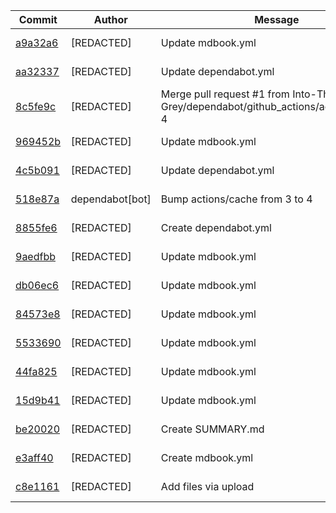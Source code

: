| Commit | Author | Message | Date |
|--------|--------|---------|------|
| [a9a32a6](https://github.com/Into-The-Grey/Project-L.I.S.A-Guide/commit/a9a32a6) | [REDACTED] | Update mdbook.yml | 2025-05-14 |
| [aa32337](https://github.com/Into-The-Grey/Project-L.I.S.A-Guide/commit/aa32337) | [REDACTED] | Update dependabot.yml | 2025-05-14 |
| [8c5fe9c](https://github.com/Into-The-Grey/Project-L.I.S.A-Guide/commit/8c5fe9c) | [REDACTED] | Merge pull request #1 from Into-The-Grey/dependabot/github_actions/actions/cache-4 | 2025-05-14 |
| [969452b](https://github.com/Into-The-Grey/Project-L.I.S.A-Guide/commit/969452b) | [REDACTED] | Update mdbook.yml | 2025-05-14 |
| [4c5b091](https://github.com/Into-The-Grey/Project-L.I.S.A-Guide/commit/4c5b091) | [REDACTED] | Update dependabot.yml | 2025-05-14 |
| [518e87a](https://github.com/Into-The-Grey/Project-L.I.S.A-Guide/commit/518e87a) | dependabot[bot] | Bump actions/cache from 3 to 4 | 2025-05-14 |
| [8855fe6](https://github.com/Into-The-Grey/Project-L.I.S.A-Guide/commit/8855fe6) | [REDACTED] | Create dependabot.yml | 2025-05-14 |
| [9aedfbb](https://github.com/Into-The-Grey/Project-L.I.S.A-Guide/commit/9aedfbb) | [REDACTED] | Update mdbook.yml | 2025-05-14 |
| [db06ec6](https://github.com/Into-The-Grey/Project-L.I.S.A-Guide/commit/db06ec6) | [REDACTED] | Update mdbook.yml | 2025-05-14 |
| [84573e8](https://github.com/Into-The-Grey/Project-L.I.S.A-Guide/commit/84573e8) | [REDACTED] | Update mdbook.yml | 2025-05-14 |
| [5533690](https://github.com/Into-The-Grey/Project-L.I.S.A-Guide/commit/5533690) | [REDACTED] | Update mdbook.yml | 2025-05-14 |
| [44fa825](https://github.com/Into-The-Grey/Project-L.I.S.A-Guide/commit/44fa825) | [REDACTED] | Update mdbook.yml | 2025-05-14 |
| [15d9b41](https://github.com/Into-The-Grey/Project-L.I.S.A-Guide/commit/15d9b41) | [REDACTED] | Update mdbook.yml | 2025-05-14 |
| [be20020](https://github.com/Into-The-Grey/Project-L.I.S.A-Guide/commit/be20020) | [REDACTED] | Create SUMMARY.md | 2025-05-14 |
| [e3aff40](https://github.com/Into-The-Grey/Project-L.I.S.A-Guide/commit/e3aff40) | [REDACTED] | Create mdbook.yml | 2025-05-14 |
| [c8e1161](https://github.com/Into-The-Grey/Project-L.I.S.A-Guide/commit/c8e1161) | [REDACTED] | Add files via upload | 2025-05-14 |
